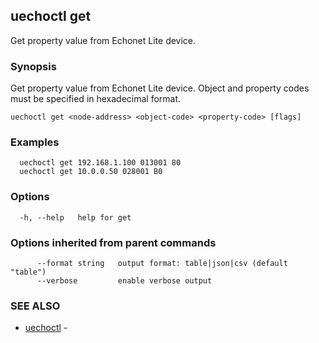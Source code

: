 ## uechoctl get

Get property value from Echonet Lite device.

### Synopsis

Get property value from Echonet Lite device. Object and property codes must be specified in hexadecimal format.

```
uechoctl get <node-address> <object-code> <property-code> [flags]
```

### Examples

```
  uechoctl get 192.168.1.100 013001 80
  uechoctl get 10.0.0.50 028001 B0
```

### Options

```
  -h, --help   help for get
```

### Options inherited from parent commands

```
      --format string   output format: table|json|csv (default "table")
      --verbose         enable verbose output
```

### SEE ALSO

* [uechoctl](uechoctl.md)	 - 

